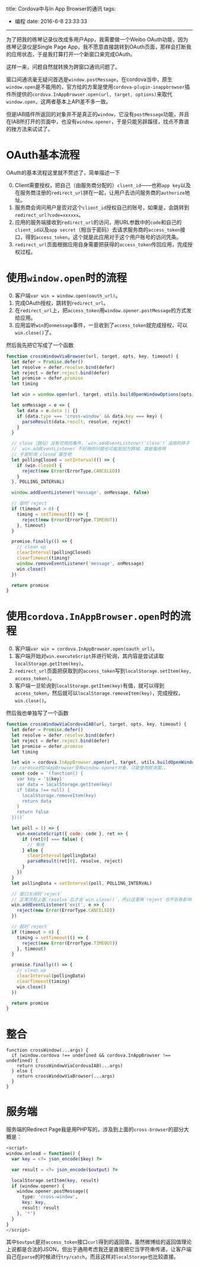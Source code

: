 title: Cordova中与In App Browser的通讯
tags:
  - 编程
date: 2016-6-8 23:33:33
---

为了把我的练琴记录仪改成多用户App，我需要做一个Weibo OAuth功能，因为练琴记录仪是Single Page App，我不愿意直接跳转到OAuth页面，那样会打断我的应用状态，于是我打算打开一个新窗口来完成OAuth。

这样一来，问题自然就转换为跨窗口通讯问题了。

窗口间通讯毫无疑问首选是`window.postMessage`，在cordova当中，原生`window.open`是不能用的，官方给的方案是使用`cordova-plugin-inappbrowser`插件所提供的`cordova.InAppBrowser.open(url, target, options)`来取代`window.open`，这两者基本上API差不多一致。

但是IAB插件所返回的对象并不是真正的`window`，它没有`postMessage`功能，并且在IAB所打开的页面中，也没有`window.opener`，于是只能另辟蹊径，找点不靠谱的挫方法来试试了。

<!-- more -->

# OAuth基本流程

OAuth的基本流程这里就不赘述了，简单描述一下

0. Client需要授权，把自己（由服务商分配的）`client_id`——也称`app key`以及在服务商注册的`redirect_url`拼在一起，让用户去访问服务商的`authorize`地址。
1. 服务商会询问用户是否对这个`client_id`授权自己的账号，如果是，会跳转到`redirect_url?code=xxxxxx`。
2. 应用的服务端接收到`redirect_url`的访问，用URL参数中的`code`和自己的`client_id`以及`app secret`（相当于密码）去请求服务商的`access_token`接口，得到`access_token`，这个就是此应用对于这个用户账号的访问凭条。
3. `redirect_url`页面根据应用自身需要把获得的`access_token`传回应用，完成授权过程。

# 使用`window.open`时的流程

0. 客户端`var win = window.open(oauth_url)`。
1. 完成OAuth授权，跳转到`redirect_url`。
2. 在`redirect_url`上，把`access_token`用`window.opener.postMessage`的方式发给应用。
3. 应用监听`win`的`onmessage`事件，一旦收到了`access_token`就完成授权，可以`win.close()`了。

然后我先把它写成了一个函数

```JavaScript
function crossWindowViaBrowser(url, target, opts, key, timeout) {
  let defer = Promise.defer()
  let resolve = defer.resolve.bind(defer)
  let reject = defer.reject.bind(defer)
  let promise = defer.promise
  let timing

  let win = window.open(url, target, utils.buildOpenWindowOptions(opts))

  let onMessage = e => {
    let data = e.data || {}
    if (data.type === 'cross-window' && data.key === key) {
      parseResult(data.result, resolve, reject)
    }
  }

  // close（貌似）没有可用的事件，`win.addEventListener('close')`没用的样子
  // `win.addEventListener`不好用的问题也可能是因为跨域，真是蛋疼啊
  // 于是轮询`closed`属性吧
  let pollingClosed = setInterval(() => {
    if (win.closed) {
      reject(new Error(ErrorType.CANCELED))
    }
  }, POLLING_INTERVAL)

  window.addEventListener('message', onMessage, false)

  // 超时`reject`
  if (timeout > 0) {
    timing = setTimeout(() => {
      reject(new Error(ErrorType.TIMEOUT))
    }, timeout)
  }

  promise.finally(() => {
    // clean up
    clearInterval(pollingClosed)
    clearTimeout(timing)
    window.removeEventListener('message', onMessage)
    win.close()
  })

  return promise
}
```

# 使用`cordova.InAppBrowser.open`时的流程

0. 客户端`var win = cordova.InAppBrowser.open(oauth_url)`。
1. 客户端开始对`win.executeScript`并进行轮询，其内容是尝试读取`localStorage.getItem(key)`。
2. `redirect_url`页面把获取到的`access_token`写到`localStorage.setItem(key, access_token)`。
3. 客户端一旦轮询到`localStorage.getItem(key)`有值，就可以得到`access_token`，然后就可以`localStorage.removeItem(key)`，完成授权，`win.close()`。

然后我也单独写了一个函数

```JavaScript
function crossWindowViaCordovaIAB(url, target, opts, key, timeout) {
  let defer = Promise.defer()
  let resolve = defer.resolve.bind(defer)
  let reject = defer.reject.bind(defer)
  let promise = defer.promise
  let timing

  let win = cordova.InAppBrowser.open(url, target, utils.buildOpenWindowOptions(opts))
  // cordova的InAppBrowser没有window.opener对象，只能使用轮询罢。。
  const code = `(function() {
    var key = '${key}'
    var data = localStorage.getItem(key)
    if (data !== null) {
      localStorage.removeItem(key)
      return data
    }
    return false
  })()`

  let poll = () => {
    win.executeScript({ code: code }, ret => {
      if (ret[0] === false) {
        // 等待
      } else {
        clearInterval(pollingData)
        parseResult(ret[0], resolve, reject)
      }
    })
  }
  let pollingData = setInterval(poll, POLLING_INTERVAL)

  // 窗口关闭时`reject`
  // 正常流程上面`resolve`后才会`win.close()`，所以这里再`reject`也不会有影响
  win.addEventListener('exit', e => {
    reject(new Error(ErrorType.CANCELED))
  })

  // 超时`reject`
  if (timeout > 0) {
    timing = setTimeout(() => {
      reject(new Error(ErrorType.TIMEOUT))
    }, timeout)
  }

  promise.finally(() => {
    // clean up
    clearInterval(pollingData)
    clearTimeout(timing)
    win.close()
  })

  return promise
}
```

# 整合

```
function crossWindow(...args) {
  if (window.cordova !== undefined && cordova.InAppBrowser !== undefined) {
    return crossWindowViaCordovaIAB(...args)
  } else {
    return crossWindowViaBrowser(...args)
  }
}
```

# 服务端

服务端的Redirect Page我是用PHP写的，涉及到上面的`cross-browser`的部分大概是：

```PHP
<script>
window.onload = function() {
  var key = <?= json_encode($key) ?>

  var result = <?= json_encode($output) ?>

  localStorage.setItem(key, result)
  if (window.opener) {
    window.opener.postMessage({
      type: 'cross-window',
      key: key,
      result: result
    }, '*')
  }
}
</script>
```

其中`$output`是对`access_token`接口`curl`得到的返回值，虽然微博给的返回值理论上说都是合法的JSON，但出于通用考虑我还是直接把它当字符串传递，让客户端自己在`parse`的时候进行`try/catch`，而且这样对`localStorage`也比较直接。
